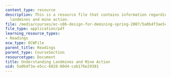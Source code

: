 ```yaml
---
content_type: resource
description: This is a resource file that contains information regarding understanding
  landmines and mine action.
file: /media/courses/ec-s06-design-for-demining-spring-2007/5a0b4f3ae5cc682880d4cab176e29381_MITEC_S06S07_01understan.pdf
file_type: application/pdf
learning_resource_types:
- Readings
ocw_type: OCWFile
parent_title: Readings
parent_type: CourseSection
resourcetype: Document
title: Understanding Landmines and Mine Action
uid: 5a0b4f3a-e5cc-6828-80d4-cab176e29381
---
```

